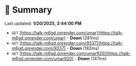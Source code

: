 # 📖 Summary
Last updated: **1/20/2025, 3:44:00 PM**

- `GET` [https://talk-m6gd.onrender.com/umar](https://talk-m6gd.onrender.com/umar) - **Down** (281ms)
- `GET` [https://talk-m6gd.onrender.com/9337](https://talk-m6gd.onrender.com/9337) - **Down** (182ms)
- `GET` [https://talk-m6gd.onrender.com/umar920](https://talk-m6gd.onrender.com/umar920) - **Down** (147ms)
